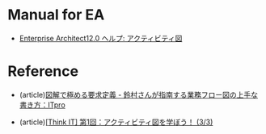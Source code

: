 # Manual for EA
- [Enterprise Architect12.0 ヘルプ: アクティビティ図](http://www.sparxsystems.jp/help/activitydiagram.htm)

# Reference
- (article)[図解で極める要求定義 - 鈴村さんが指南する業務フロー図の上手な書き方：ITpro](http://itpro.nikkeibp.co.jp/article/COLUMN/20080619/308731/?ST=upper&P=1)

- (article)[[Think IT] 第1回：アクティビティ図を学ぼう！ (3/3)](http://thinkit.co.jp/article/40/1/3.html)
